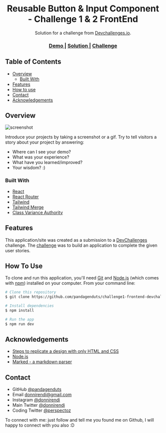 <!-- Please update value in the {}  -->

<h1 align="center">Reusable Button & Input Component - Challenge 1 & 2 FrontEnd</h1>

<div align="center">
   Solution for a challenge from  <a href="https://legacy.devchallenges.io/challenges/ohgVTyJCbm5OZyTB2gNY" target="_blank">Devchallenges.io</a>.
</div>

<div align="center">
  <h3>
    <a href="https://donny-button-input-devchallenges.netlify.app/buttons">
      Demo
    </a>
    <span> | </span>
    <a href="https://github.com/pandagenduts/challenge1-frontend-devchallenges.io">
      Solution
    </a>
    <span> | </span>
    <a href="https://legacy.devchallenges.io/challenges/ohgVTyJCbm5OZyTB2gNY">
      Challenge
    </a>
  </h3>
</div>

<!-- TABLE OF CONTENTS -->

## Table of Contents

- [Overview](#overview)
  - [Built With](#built-with)
- [Features](#features)
- [How to use](#how-to-use)
- [Contact](#contact)
- [Acknowledgements](#acknowledgements)

<!-- OVERVIEW -->

## Overview

![screenshot](https://user-images.githubusercontent.com/16707738/92399059-5716eb00-f132-11ea-8b14-bcacdc8ec97b.png)

Introduce your projects by taking a screenshot or a gif. Try to tell visitors a story about your project by answering:

- Where can I see your demo?
- What was your experience?
- What have you learned/improved?
- Your wisdom? :)

### Built With

<!-- This section should list any major frameworks that you built your project using. Here are a few examples.-->

- [React](https://reactjs.org/)
- [React Router](https://reactrouter.com/en/main)
- [Tailwind](https://tailwindcss.com/)
- [Tailwind Merge](https://www.npmjs.com/package/tailwind-merge)
- [Class Variance Authority](https://cva.style/docs)

## Features

<!-- List the features of your application or follow the template. Don't share the figma file here :) -->

This application/site was created as a submission to a [DevChallenges](https://legacy.devchallenges.io/challenges) challenge. The [challenge](https://legacy.devchallenges.io/challenges/ohgVTyJCbm5OZyTB2gNY) was to build an application to complete the given user stories.

## How To Use

<!-- This is an example, please update according to your application -->

To clone and run this application, you'll need [Git](https://git-scm.com) and [Node.js](https://nodejs.org/en/download/) (which comes with [npm](http://npmjs.com)) installed on your computer. From your command line:

```bash
# Clone this repository
$ git clone https://github.com/pandagenduts/challenge1-frontend-devchallenges.io

# Install dependencies
$ npm install

# Run the app
$ npm run dev
```

## Acknowledgements

<!-- This section should list any articles or add-ons/plugins that helps you to complete the project. This is optional but it will help you in the future. For exmpale -->

- [Steps to replicate a design with only HTML and CSS](https://devchallenges-blogs.web.app/how-to-replicate-design/)
- [Node.js](https://nodejs.org/)
- [Marked - a markdown parser](https://github.com/chjj/marked)

## Contact

- GitHub [@pandagenduts](https://github.com/pandagenduts)
- Email donnirendi@gmail.com
- Instagram [@donnirendi](https://www.instagram.com/donnirendi/)
- Main Twitter [@donnirendi](https://twitter.com/donnirendi)
- Coding Twitter [@perspectoz](https://twitter.com/perspectoz)


To connect with me: just follow and tell me you found me on Github, I will happy to connect with you also :D